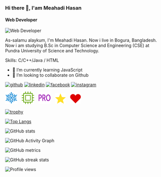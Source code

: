### Hi there 👋, I'am Meahadi Hasan
#### Web Developer
![Web Developer](https://scontent.fjsr2-1.fna.fbcdn.net/v/t1.6435-9/66201971_724771114605456_4718221947765260288_n.jpg?_nc_cat=106&cb=99be929b-3346023f&ccb=1-7&_nc_sid=e3f864&_nc_eui2=AeEVS6WtSeA5vdgxwqOz7fd0FqCXKg8GU48WoJcqDwZTj-N-bt8iMKOFCnxjnyaW44RKYIxynND_MGBHA-P8el8y&_nc_ohc=mwV4nUJgVHkAX-BgGjh&_nc_ht=scontent.fjsr2-1.fna&oh=00_AfCGH6sXp5V9ayDosSJt0H-F1cmj9jLmdCsERjeWvsjbyA&oe=64D76DF4)

As-salamu alaykum, I'm Meahadi Hasan. 
Now i live in Bogura, Bangladesh.
 Now i am studying B.Sc in Computer Science and Engineering (CSE)
at Pundra University of Science and Technology.

Skills: C/C++/Java / HTML 

- 🌱 I’m currently learning JavaScript 
- 👯 I’m looking to collaborate on Github 


[<img src='https://cdn.jsdelivr.net/npm/simple-icons@3.0.1/icons/github.svg' alt='github' height='40'>](https://github.com/https://github.com/meahadi-hasan)  [<img src='https://cdn.jsdelivr.net/npm/simple-icons@3.0.1/icons/linkedin.svg' alt='linkedin' height='40'>](https://www.linkedin.com/in/https://www.linkedin.com/in/md-meahadi-hasan/)  [<img src='https://cdn.jsdelivr.net/npm/simple-icons@3.0.1/icons/facebook.svg' alt='facebook' height='40'>](https://www.facebook.com/https://www.facebook.com/me.meahadihasan)  [<img src='https://cdn.jsdelivr.net/npm/simple-icons@3.0.1/icons/instagram.svg' alt='instagram' height='40'>](https://www.instagram.com/https://www.instagram.com/opekkhaofficial10//)  

<a href='https://archiveprogram.github.com/'><img src='https://raw.githubusercontent.com/acervenky/animated-github-badges/master/assets/acbadge.gif' width='40' height='40'></a> <a href='https://docs.github.com/en/developers'><img src='https://raw.githubusercontent.com/acervenky/animated-github-badges/master/assets/devbadge.gif' width='40' height='40'></a> <a href='https://github.com/pricing'><img src='https://raw.githubusercontent.com/acervenky/animated-github-badges/master/assets/pro.gif' width='40' height='40'></a> <a href='https://stars.github.com/'><img src='https://raw.githubusercontent.com/acervenky/animated-github-badges/master/assets/starbadge.gif' width='35' height='35'></a> <a href='https://docs.github.com/en/github/supporting-the-open-source-community-with-github-sponsors'><img src='https://raw.githubusercontent.com/acervenky/animated-github-badges/master/assets/sponsorbadge.gif' width='35' height='35'></a> 

[![trophy](https://github-profile-trophy.vercel.app/?username=https://github.com/meahadi-hasan)](https://github.com/ryo-ma/github-profile-trophy)

[![Top Langs](https://github-readme-stats.vercel.app/api/top-langs/?username=https://github.com/meahadi-hasan)](https://github.com/anuraghazra/github-readme-stats)

![GitHub stats](https://github-readme-stats.vercel.app/api?username=https://github.com/meahadi-hasan&show_icons=true&count_private=true)  

![GitHub Activity Graph](https://activity-graph.herokuapp.com/graph?username=https://github.com/meahadi-hasan)  

![GitHub metrics](https://metrics.lecoq.io/https://github.com/meahadi-hasan)  

![GitHub streak stats](https://streak-stats.demolab.com/?user=https://github.com/meahadi-hasan)  

![Profile views](https://gpvc.arturio.dev/https://github.com/meahadi-hasan)  
